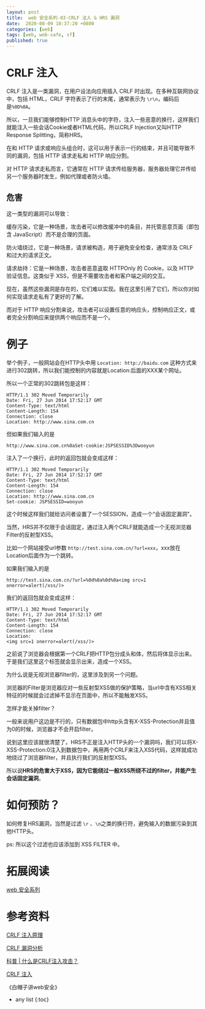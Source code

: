 ```yaml
---
layout: post
title:  web 安全系列-03-CRLF 注入 & HRS 漏洞
date:  2020-08-09 10:37:20 +0800
categories: [web]
tags: [web, web-safe, sf]
published: true
---
```


# CRLF 注入

CRLF 注入是一类漏洞，在用户设法向应用插入 CRLF 时出现。在多种互联网协议中，包括 HTML，CRLF 字符表示了行的末尾，通常表示为 `\r\n`，编码后是`%0D%0A`。

所以，一旦我们能够控制HTTP 消息头中的字符，注入一些恶意的换行，这样我们就能注入一些会话Cookie或者HTML代码，所以CRLF Injection又叫HTTP Response Splitting，简称HRS。

在和 HTTP 请求或响应头组合时，这可以用于表示一行的结束，并且可能导致不同的漏洞，包括 HTTP 请求走私和 HTTP 响应分割。

对 HTTP 请求走私而言，它通常在 HTTP 请求传给服务器，服务器处理它并传给另一个服务器时发生，例如代理或者防火墙。

## 危害

这一类型的漏洞可以导致：

缓存污染，它是一种场景，攻击者可以修改缓冲中的条目，并托管恶意页面（即包含 JavaScript）而不是合理的页面。

防火墙绕过，它是一种场景，请求被构造，用于避免安全检查，通常涉及 CRLF 和过大的请求正文。

请求劫持：它是一种场景，攻击者恶意盗取 HTTPOnly 的 Cookie，以及 HTTP 验证信息。这类似于 XSS，但是不需要攻击者和客户端之间的交互。

现在，虽然这些漏洞是存在的，它们难以实现。我在这里引用了它们，所以你对如何实现请求走私有了更好的了解。

而对于 HTTP 响应分割来说，攻击者可以设置任意的响应头，控制响应正文，或者完全分割响应来提供两个响应而不是一个。

# 例子

举个例子，一般网站会在HTTP头中用 `Location: http://baidu.com` 这种方式来进行302跳转，所以我们能控制的内容就是Location:后面的XXX某个网址。

所以一个正常的302跳转包是这样：

```
HTTP/1.1 302 Moved Temporarily 
Date: Fri, 27 Jun 2014 17:52:17 GMT 
Content-Type: text/html 
Content-Length: 154 
Connection: close 
Location: http://www.sina.com.cn
```

但如果我们输入的是

```
http://www.sina.com.cn%0aSet-cookie:JSPSESSID%3Dwooyun
```

注入了一个换行，此时的返回包就会变成这样： 

```
HTTP/1.1 302 Moved Temporarily 
Date: Fri, 27 Jun 2014 17:52:17 GMT 
Content-Type: text/html 
Content-Length: 154 
Connection: close 
Location: http://www.sina.com.cn 
Set-cookie: JSPSESSID=wooyun
```

这个时候这样我们就给访问者设置了一个SESSION，造成一个“会话固定漏洞”。

当然，HRS并不仅限于会话固定，通过注入两个CRLF就能造成一个无视浏览器Filter的反射型XSS。

比如一个网站接受url参数 `http://test.sina.com.cn/?url=xxx`，xxx放在Location后面作为一个跳转。

如果我们输入的是

```
http://test.sina.com.cn/?url=%0d%0a%0d%0a<img src=1 onerror=alert(/xss/)>
```

我们的返回包就会变成这样：

```
HTTP/1.1 302 Moved Temporarily 
Date: Fri, 27 Jun 2014 17:52:17 GMT 
Content-Type: text/html 
Content-Length: 154 
Connection: close 
Location:
<img src=1 onerror=alert(/xss/)>
```

之前说了浏览器会根据第一个CRLF把HTTP包分成头和体，然后将体显示出来。于是我们这里这个标签就会显示出来，造成一个XSS。

为什么说是无视浏览器filter的，这里涉及到另一个问题。

浏览器的Filter是浏览器应对一些反射型XSS做的保护策略，当url中含有XSS相关特征的时候就会过滤掉不显示在页面中，所以不能触发XSS。

怎样才能关掉filter？

一般来说用户这边是不行的，只有数据包中http头含有X-XSS-Protection并且值为0的时候，浏览器才不会开启filter。

说到这里应该就很清楚了，HRS不正是注入HTTP头的一个漏洞吗，我们可以将X-XSS-Protection:0注入到数据包中，再用两个CRLF来注入XSS代码，这样就成功地绕过了浏览器filter，并且执行我们的反射型XSS。

所以说**HRS的危害大于XSS，因为它能绕过一般XSS所绕不过的filter，并能产生会话固定漏洞**。

# 如何预防？

如何修复HRS漏洞，当然是过滤 `\r` 、`\n`之类的换行符，避免输入的数据污染到其他HTTP头。

ps: 所以这个过滤也应该添加到 XSS FILTER 中。

# 拓展阅读 

[web 安全系列](https://houbb.github.io/2020/08/09/web-safe-00-overview)

# 参考资料

[CRLF 注入原理](https://www.cnblogs.com/mysticbinary/p/12560080.html)

[CRLF 漏洞分析](https://wooyun.js.org/drops/CRLF%20Injection%E6%BC%8F%E6%B4%9E%E7%9A%84%E5%88%A9%E7%94%A8%E4%B8%8E%E5%AE%9E%E4%BE%8B%E5%88%86%E6%9E%90.html)

[科普 | 什么是CRLF注入攻击？](https://zhuanlan.zhihu.com/p/22953209)

[CRLF 注入](https://wizardforcel.gitbooks.io/web-hacking-101/content/7.html)

《白帽子讲web安全》

* any list
{:toc}